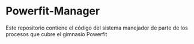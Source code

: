 # Powerfit-Manager
Este repositorio contiene el código del sistema manejador de parte de los procesos que cubre el gimnasio Powerfit
